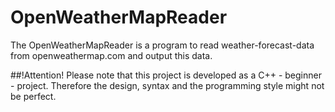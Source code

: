 # OpenWeatherMapReader
The OpenWeatherMapReader is a program to read weather-forecast-data from openweathermap.com and output this data.

##!Attention!
Please note that this project is developed as a C++ - beginner - project.
Therefore the design, syntax and the programming style might not be perfect.
